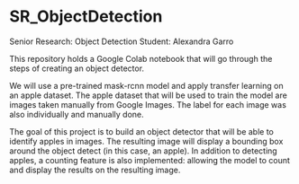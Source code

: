 # SR_ObjectDetection

Senior Research: Object Detection 
Student: Alexandra Garro


This repository holds a Google Colab notebook that will go through the steps of creating an object detector.

We will use a pre-trained mask-rcnn model and apply transfer learning on an apple dataset. The apple dataset that will be used to train the model are images taken manually from Google Images. The label for each image was also individually and manually done. 

The goal of this project is to build an object detector that will be able to identify apples in images. The resulting image will display a bounding box around the object detect (in this case, an apple). In addition to detecting apples, a counting feature is also implemented: allowing the model to count and display the results on the resulting image.
